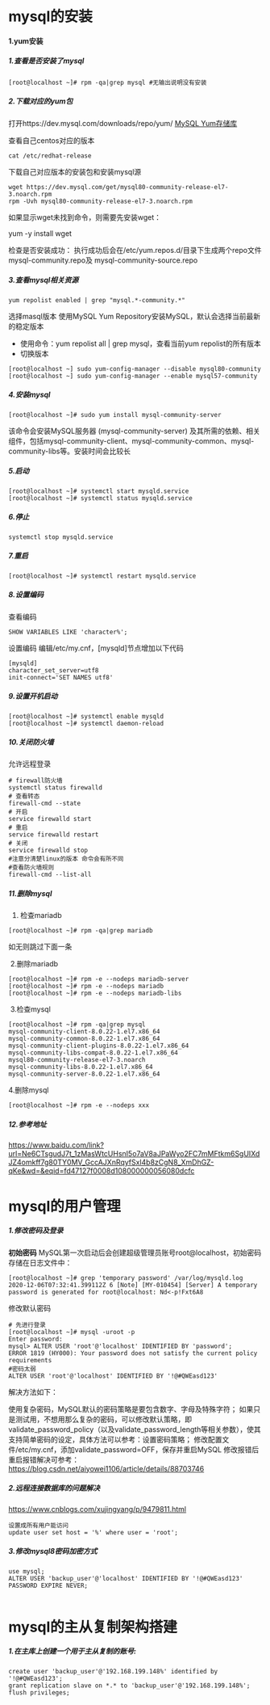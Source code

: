 # mysql的安装

#### 1.yum安装

##### 1.查看是否安装了mysql

```
[root@localhost ~]# rpm -qa|grep mysql #无输出说明没有安装
```

##### 2.下载对应的yum包

打开https://dev.mysql.com/downloads/repo/yum/   [MySQL Yum存储库](https://dev.mysql.com/downloads/repo/yum/) 

查看自己centos对应的版本 

```
cat /etc/redhat-release 
```

下载自己对应版本的安装包和安装mysql源

```
wget https://dev.mysql.com/get/mysql80-community-release-el7-3.noarch.rpm
rpm -Uvh mysql80-community-release-el7-3.noarch.rpm
```

如果显示wget未找到命令，则需要先安装wget：

yum -y install wget



 检查是否安装成功：
执行成功后会在/etc/yum.repos.d/目录下生成两个repo文件mysql-community.repo及 mysql-community-source.repo 



##### 3.查看mysql相关资源

```
yum repolist enabled | grep "mysql.*-community.*" 
```

选择masql版本
使用MySQL Yum Repository安装MySQL，默认会选择当前最新的稳定版本

- 使用命令：yum repolist all | grep mysql，查看当前yum repolist的所有版本
- 切换版本

```
[root@localhost ~] sudo yum-config-manager --disable mysql80-community
[root@localhost ~] sudo yum-config-manager --enable mysql57-community
```



##### 4.安装mysql

```
[root@localhost ~]# sudo yum install mysql-community-server
```

 该命令会安装MySQL服务器 (mysql-community-server) 及其所需的依赖、相关组件，包括mysql-community-client、mysql-community-common、mysql-community-libs等。安装时间会比较长 



##### 5.启动

```
[root@localhost ~]# systemctl start mysqld.service
[root@localhost ~]# systemctl status mysqld.service
```

##### 6.停止

```
systemctl stop mysqld.service
```

##### 7.重启

```
[root@localhost ~]# systemctl restart mysqld.service
```



##### 8.设置编码

查看编码

```
SHOW VARIABLES LIKE 'character%';
```

设置编码
编辑/etc/my.cnf，[mysqld]节点增加以下代码

```
[mysqld]
character_set_server=utf8
init-connect='SET NAMES utf8'
```

##### 9.设置开机启动

```
[root@localhost ~]# systemctl enable mysqld
[root@localhost ~]# systemctl daemon-reload
```





##### 10.关闭防火墙

允许远程登录

```
# firewall防火墙
systemctl status firewalld
# 查看转态
firewall-cmd --state
# 开启
service firewalld start
# 重启
service firewalld restart
# 关闭
service firewalld stop
#注意分清楚linux的版本 命令会有所不同
#查看防火墙规则
firewall-cmd --list-all 
```



##### 11.删除mysql

1. 检查mariadb

```
[root@localhost ~]# rpm -qa|grep mariadb
```

如无则跳过下面一条

​	2.删除mariadb

```
[root@localhost ~]# rpm -e --nodeps mariadb-server
[root@localhost ~]# rpm -e --nodeps mariadb
[root@localhost ~]# rpm -e --nodeps mariadb-libs
```

​	3.检查mysql

```
[root@localhost ~]# rpm -qa|grep mysql
mysql-community-client-8.0.22-1.el7.x86_64
mysql-community-common-8.0.22-1.el7.x86_64
mysql-community-client-plugins-8.0.22-1.el7.x86_64
mysql-community-libs-compat-8.0.22-1.el7.x86_64
mysql80-community-release-el7-3.noarch
mysql-community-libs-8.0.22-1.el7.x86_64
mysql-community-server-8.0.22-1.el7.x86_64
```



4.删除mysql

```
[root@localhost ~]# rpm -e --nodeps xxx
```



##### 12.参考地址

https://www.baidu.com/link?url=Ne6CTsgudJ7t_1zMasWtcUHsnI5o7aV8aJPaWyo2FC7mMFtkm6SgUIXdJZ4omkff7g80TY0MV_GccAJXnRqyfSxl4b8zCgN8_XmDhGZ-qKe&wd=&eqid=fd47127f0008d108000000056080dcfc





# mysql的用户管理

##### 1.修改密码及登录

**初始密码**
MySQL第一次启动后会创建超级管理员账号root@localhost，初始密码存储在日志文件中：

```
[root@localhost ~]# grep 'temporary password' /var/log/mysqld.log
2020-12-06T07:32:41.399112Z 6 [Note] [MY-010454] [Server] A temporary password is generated for root@localhost: Nd<-p!Fxt6A8
```



修改默认密码

```
# 先进行登录
[root@localhost ~]# mysql -uroot -p
Enter password: 
mysql> ALTER USER 'root'@'localhost' IDENTIFIED BY 'password';
ERROR 1819 (HY000): Your password does not satisfy the current policy requirements 
#密码太弱
ALTER USER 'root'@'localhost' IDENTIFIED BY '!@#QWEasd123'
```

解决方法如下：

使用复杂密码，MySQL默认的密码策略是要包含数字、字母及特殊字符；
如果只是测试用，不想用那么复杂的密码，可以修改默认策略，即validate_password_policy（以及validate_password_length等相关参数），使其支持简单密码的设定，具体方法可以参考：设置密码策略；
修改配置文件/etc/my.cnf，添加validate_password=OFF，保存并重启MySQL
修改报错后重启报错解决可参考：https://blog.csdn.net/aiyowei1106/article/details/88703746



##### 2.远程连接数据库的问题解决

https://www.cnblogs.com/xujingyang/p/9479811.html

```
设置成所有用户能访问
update user set host = '%' where user = 'root';
```



##### 3.修改mysql8密码加密方式

 

```
use mysql;
ALTER USER 'backup_user'@'localhost' IDENTIFIED BY '!@#QWEasd123' PASSWORD EXPIRE NEVER;


```



# mysql的主从复制架构搭建

##### 1.在主库上创建一个用于主从复制的账号:

```
create user 'backup_user'@'192.168.199.148%' identified by '!@#QWEasd123';
grant replication slave on *.* to 'backup_user'@'192.168.199.148%';
flush privileges;
```

